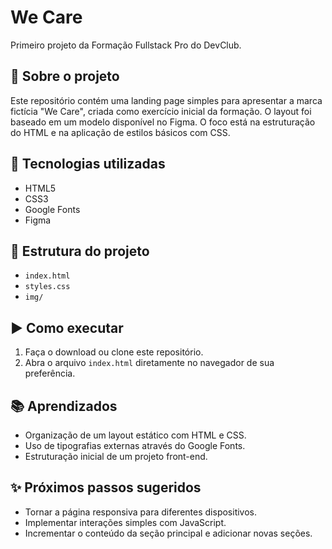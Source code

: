 # We Care

Primeiro projeto da Formação Fullstack Pro do DevClub.

## 📝 Sobre o projeto

Este repositório contém uma landing page simples para apresentar a marca fictícia "We Care", criada como exercício inicial da formação. O layout foi baseado em um modelo disponível no Figma. O foco está na estruturação do HTML e na aplicação de estilos básicos com CSS.

## 🚀 Tecnologias utilizadas

- HTML5
- CSS3
- Google Fonts
- Figma

## 📂 Estrutura do projeto

- `index.html`
- `styles.css`
- `img/`

## ▶️ Como executar

1. Faça o download ou clone este repositório.
2. Abra o arquivo `index.html` diretamente no navegador de sua preferência.

## 📚 Aprendizados

- Organização de um layout estático com HTML e CSS.
- Uso de tipografias externas através do Google Fonts.
- Estruturação inicial de um projeto front-end.

## ✨ Próximos passos sugeridos

- Tornar a página responsiva para diferentes dispositivos.
- Implementar interações simples com JavaScript.
- Incrementar o conteúdo da seção principal e adicionar novas seções.
